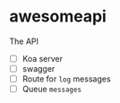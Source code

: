 # awesomeapi

The API  

- [ ] Koa server
- [ ] swagger
- [ ] Route for ``log`` messages
- [ ] Queue ``messages`` 
